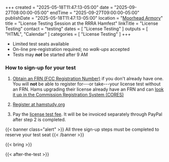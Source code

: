 +++
created = "2025-05-18T11:47:13-05:00"
date = "2025-09-27T08:00:00-05:00"
endTime = "2025-09-27T09:00:00-05:00"
publishDate = "2025-05-18T11:47:13-05:00"
location = "[Moorhead Armory](/places/moorhead-ng-armory/)"
title = "License Testing Session at the RRRA Hamfest"
linkTitle = "License Testing"
contact = "testing"
dates = [ "License Testing" ]
outputs = [ "HTML", "Calendar" ]
categories = [ "License Testing" ]
+++
* Limited test seats available
* On-line pre-registration required; no *walk-ups* accepted
* Tests may ***not*** be started after 9 AM

### How to sign-up for your test

1. [Obtain an FRN (FCC Registration Number)](https://apps.fcc.gov/coresWeb/regEntityType.do)
if you don't already have one. You will **not** be able to register
for---or take---your license test without an FRN. Hams upgrading their
license already have an FRN and can
[look it up in the Commission Registration System (CORES)](https://apps.fcc.gov/cores/simpleSearch.do?csfrToken=)

2. [Register at hamstudy.org][register]

3. Pay the [license test fee](#fee). It will be be invoiced separately through
PayPal after step 2 is completed.

{{< banner class="alert" >}}
All three sign-up steps must be completed to reserve your test seat
{{< /banner >}}

[register]:  https://hamstudy.org/sessions/682f282e1541d0b3dc51da16/1

{{< bring >}}

{{< after-the-test >}}
